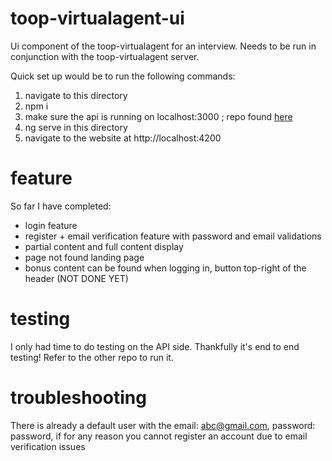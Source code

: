 # toop-virtualagent-ui

Ui component of the toop-virtualagent for an interview. Needs to be run in conjunction with the toop-virtualagent server.

Quick set up would be to run the following commands: 
1. navigate to this directory
1. npm i
2. make sure the api is running on localhost:3000 ; repo found [here](https://github.com/anton-lam/toop-virtualagent)
4. ng serve in this directory
5. navigate to the website at http://localhost:4200 

# feature

So far I have completed: 
* login feature
* register + email verification feature with password and email validations 
* partial content and full content display 
* page not found landing page 
* bonus content can be found when logging in, button top-right of the header (NOT DONE YET)



# testing

I only had time to do testing on the API side. Thankfully it's end to end testing! Refer to the other repo to run it. 

# troubleshooting

There is already a default user with the email: abc@gmail.com, password: password, if for any reason you cannot register 
an account due to email verification issues 

